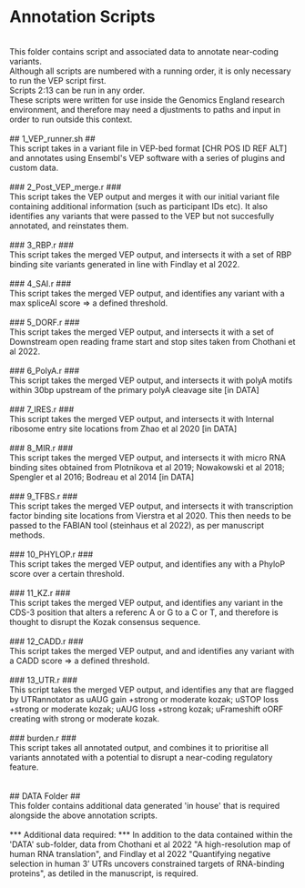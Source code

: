 # Annotation Scripts <br />
<br />
This folder contains script and associated data to annotate near-coding variants. <br />
Although all scripts are numbered with a running order, it is only necessary to run the VEP script first. <br /> 
Scripts 2:13 can be run in any order. <br />
These scripts were written for use inside the Genomics England research environment, and therefore may need a djustments to paths and input in order to run outside this context. <br />
<br />
## 1_VEP_runner.sh ##  <br />
This script takes in a variant file in VEP-bed format [CHR POS ID REF ALT] and annotates using Ensembl's VEP software with a series of plugins and custom data. <br />
<br /> 
### 2_Post_VEP_merge.r ### <br />
This script takes the VEP output and merges it with our initial variant file containing additional information (such as participant IDs etc). It also identifies any variants that were passed to the VEP but not succesfully annotated, and reinstates them. <br /> 
<br /> 
### 3_RBP.r ### <br />
This script takes the merged VEP output, and intersects it with a set of RBP binding site variants generated in line with Findlay et al 2022. <br /> 
<br /> 
### 4_SAI.r ### <br />
This script takes the merged VEP output, and identifies any variant with a max spliceAI score => a defined threshold. <br /> 
<br />
### 5_DORF.r ### <br />
This script takes the merged VEP output, and intersects it with a set of Downstream open reading frame start and stop sites taken from Chothani et al 2022. <br /> 
<br />
### 6_PolyA.r ### <br />
This script takes the merged VEP output, and intersects it with polyA motifs within 30bp upstream of the primary polyA cleavage site [in DATA] <br /> 
<br />
### 7_IRES.r ### <br />
This script takes the merged VEP output, and intersects it with Internal ribosome entry site locations from Zhao et al 2020 [in DATA] <br /> 
<br />
### 8_MIR.r ### <br />
This script takes the merged VEP output, and intersects it with micro RNA binding sites obtained from Plotnikova et al 2019; Nowakowski et al 2018; Spengler et al 2016; Bodreau et al 2014 [in DATA] <br /> 
<br />
### 9_TFBS.r ### <br />
This script takes the merged VEP output, and intersects it with transcription factor binding site locations from Vierstra et al 2020. This then needs to be passed to the FABIAN tool (steinhaus et al 2022), as per manuscript methods. <br /> 
<br />
### 10_PHYLOP.r ### <br />
This script takes the merged VEP output, and identifies any with a PhyloP score over a certain threshold. <br /> 
<br />
### 11_KZ.r ### <br />
This script takes the merged VEP output, and identifies any variant in the CDS-3 position that alters a referenc A or G to a C or T, and therefore is thought to disrupt the Kozak consensus sequence. <br /> 
<br />
### 12_CADD.r ### <br />
This script takes the merged VEP output, and and identifies any variant with a CADD score => a defined threshold. <br /> 
<br />
### 13_UTR.r ### <br />
This script takes the merged VEP output, and identifies any that are flagged by UTRannotator as uAUG gain +strong or moderate kozak; uSTOP loss +strong or moderate kozak; uAUG loss +strong kozak; uFrameshift oORF creating with strong or moderate kozak. <br /> 
<br />
### burden.r ### <br />
This script takes all annotated output, and combines it to prioritise all variants annotated with a potential to disrupt a near-coding regulatory feature.<br /> 
<br />
<br />
## DATA Folder ## <br />
This folder contains additional data generated 'in house' that is required alongside the above annotation scripts.<br />
<br />
*** Additional data required: ***
In addition to the data contained within the 'DATA' sub-folder, data from Chothani et al 2022 "A high-resolution map of human RNA translation", and Findlay et al 2022 "Quantifying negative selection in human 3’ UTRs uncovers constrained targets of RNA-binding proteins", as detiled in the manuscript, is required. <br />
<br />
<br />


